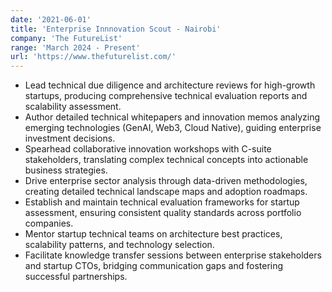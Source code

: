 ```yaml
---
date: '2021-06-01'
title: 'Enterprise Innnovation Scout - Nairobi'
company: 'The FutureList'
range: 'March 2024 - Present'
url: 'https://www.thefuturelist.com/'
---
```


- Lead technical due diligence and architecture reviews for high-growth startups, producing comprehensive technical evaluation reports and scalability assessment.
- Author detailed technical whitepapers and innovation memos analyzing emerging technologies (GenAI, Web3, Cloud Native), guiding enterprise investment decisions.
- Spearhead collaborative innovation workshops with C-suite stakeholders, translating complex technical concepts into actionable business strategies.
- Drive enterprise sector analysis through data-driven methodologies, creating detailed technical landscape maps and adoption roadmaps.
- Establish and maintain technical evaluation frameworks for startup assessment, ensuring consistent quality standards across portfolio companies.
- Mentor startup technical teams on architecture best practices, scalability patterns, and technology selection.
- Facilitate knowledge transfer sessions between enterprise stakeholders and startup CTOs, bridging communication gaps and fostering successful partnerships.
